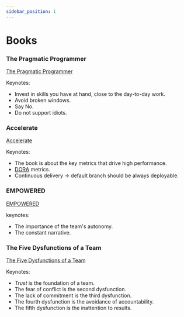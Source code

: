 ```yaml
---
sidebar_position: 1
---
```


# Books

### The Pragmatic Programmer

[The Pragmatic Programmer](https://www.amazon.com/-/es/David-Thomas-dp-0135957052/dp/0135957052/ref=dp_ob_title_bk)

Keynotes:

- Invest in skills you have at hand, close to the day-to-day work.
- Avoid broken windows.
- Say No.
- Do not support idiots.

### Accelerate

[Accelerate](https://www.amazon.com/Accelerate-Software-Performing-Technology-Organizations/dp/1942788339)

Keynotes:

- The book is about the key metrics that drive high performance.
- [DORA](https://cloud.google.com/blog/products/devops-sre/using-the-four-keys-to-measure-your-devops-performance) metrics.
- Continuous delivery -> default branch should be always deployable.

### EMPOWERED

[EMPOWERED](https://www.amazon.com/EMPOWERED-Ordinary-Extraordinary-Products-Silicon/dp/111969129X)

keynotes:

- The importance of the team's autonomy.
- The constant narrative.

### The Five Dysfunctions of a Team

[The Five Dysfunctions of a Team](https://www.tablegroup.com/product/dysfunctions/)

Keynotes:

- *Trust* is the foundation of a team.
- The fear of conflict is the second dysfunction.
- The lack of commitment is the third dysfunction.
- The fourth dysfunction is the avoidance of accountability.
- The fifth dysfunction is the inattention to results.
